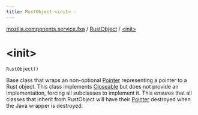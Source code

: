 ```yaml
---
title: RustObject.<init> - 
---
```


[mozilla.components.service.fxa](../index.html) / [RustObject](index.html) / [&lt;init&gt;](./-init-.html)

# &lt;init&gt;

`RustObject()`

Base class that wraps an non-optional [Pointer](#) representing a pointer to a Rust object.
This class implements [Closeable](http://docs.oracle.com/javase/6/docs/api/java/io/Closeable.html) but does not provide an implementation, forcing all
subclasses to implement it. This ensures that all classes that inherit from RustObject
will have their [Pointer](#) destroyed when the Java wrapper is destroyed.


